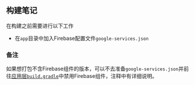 ## 构建笔记

在构建之前需要进行以下工作

- 在`app`目录中加入Firebase配置文件`google-services.json`

### 备注

如果想打包不含Firebase组件的版本，可以不去准备`google-services.json`并前往[应用层`build.gradle`](/app/build.gradle)中禁用Firebase组件，注释中有详细说明。